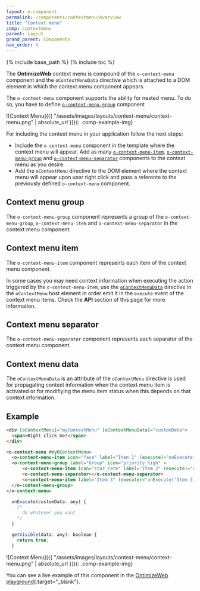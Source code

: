 ```yaml
---
layout: o-component
permalink: /components/contextmenu/overview
title: "Context menu"
comp: contextmenu
parent: Layout
grand_parent: Components
nav_order: 4
---
```


{% include base_path %}
{% include toc %}

The **OntimizeWeb** context menu is compound of the `o-context-menu` component and the `oContextMenuData` directive which is attached to a DOM element in which the context menu component appears.

The `o-context-menu` component supports the ability for nested menu. To do so, you have to define [`o-context-menu-group`](#context-menu-group) component

![Context Menu]({{ "/assets/images/layouts/context-menu/context-menu.png" | absolute_url }}){: .comp-example-img}

For including the context menu in your application follow the next steps:

* Include the `o-context-menu` component in the template where the context menu will appear. Add as many [`o-context-menu-item`](#context-menu-item), [`o-context-menu-group`](#context-menu-item) and [`o-context-menu-separator`](#context-menu-item) components to the context menu as you desire.
* Add the `oContextMenu` directive to the DOM element where the context menu will appear upon user right click and pass a referente to the previously defined `o-context-menu` component.

## Context menu group

The `o-context-menu-group` component represents a group of the `o-context-menu-group`, `o-context-menu-item` and `o-context-menu-separator` in the context menu component.

## Context menu item

The `o-context-menu-item` component represents each item of the context menu component.

In some cases you may need context information when executing the action triggered by the `o-context-menu-item`, use the [`oContextMenuData`](#context-menu-data) directive in the `oContextMenu` host element in order emit it in the `execute` event of the context menu items. Check the **API** section of this page for more information.

## Context menu separator

The `o-context-menu-separator` component represents each separator of the context menu component.

## Context menu data

The `oContextMenuData` is an attribute of the `oContextMenu` directive is used for propagating context information when the context menu item is activated or for modifiying the menu item status when this depends on that context information.

## Example

```html
<div [oContextMenu]="myContextMenu" [oContextMenuData]="customData">
  <span>Right click me!</span>
</div>

<o-context-menu #myOContextMenu>
  <o-context-menu-item icon="face" label="Item 1" (execute)="onExecute('Item 1', $event)"></o-context-menu-item>
  <o-context-menu-group label="Group" icon="priority_high" >
      <o-context-menu-item icon="star_rate" label="Item 2" (execute)="onExecute('Item 2',$event)"  enabled="no"></o-context-menu-item>
      <o-context-menu-separator></o-context-menu-separator>
      <o-context-menu-item label="Item 3" (execute)="onExecute('Item 3',$event)" [visible]="getVisible"></o-context-menu-item>
  </o-context-menu-group>
</o-context-menu>
```

```javascript
  onExecute(customData: any) {
    /*
      do whatever you want
    */
  }

  getVisible(data: any): boolean {
    return true;
  }

```
![Context Menu]({{ "/assets/images/layouts/context-menu/context-menu.png" | absolute_url }}){: .comp-example-img}

You can see a live example of this component in the [OntimizeWeb playground]({{site.playgroundurl}}/main/modals/contextmenu){:target="_blank"}.
